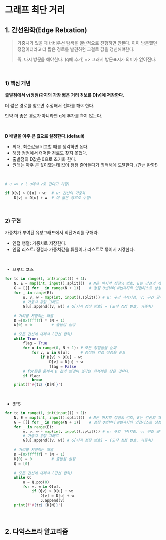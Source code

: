 # 그래프 최단 거리

## 1. 간선완화(Edge Relxation)

> 가중치가 있을 때 너비우선 탐색을 일반적으로  진행하면 안된다. 
> 이미 방문했던 정점이더라고 더 짧은 경로를 발견하면 그걸로 값을 갱신해야한다. 
>
>  즉, 다시 방문을 해야한다. (q에 추가)  => 그래서 방문표시가 의미가 없어진다.

<br>

### 1) 핵심 개념

**출발점에서 v(정점)까지의 가장 짧은 거리 정보를 D[v]에 저장한다.** 

더 짧은 경로를 찾으면 수정해서 전파를 해야 한다. 

만약 더 좋은 경로가 아니라면 q에 추가를 하지 않는다. 

<br>

**D 배열을 아주 큰 값으로 설정한다.(default)**

- 최대, 최솟값을 비교할 때를 생각하면 된다.
- 해당 정점에서 어떠한 경로도 찾지 못했다. 
- 출발점의 D값은 0으로 초기화 한다.
- 원래는 아주 큰 값이였는데 값이 점점 줄어들다가 최적해에 도달한다. (간선 완화!)

<br>

```python
# u => v ( u에서 v로 간다고 가정)

if D[v] > D[u] + w:  # w: 간선의 가중치
    D[v] = D[u] + w  # 더 짧은 경로로 수정!
```

<br>

### 2) 구현

가중치가 부여된 유향그래프에서 최단거리를 구해라.

- 인접 행렬: 가중치로 저장한다. 
- 인접 리스트: 정점과 가중치값을 튜플이나 리스트로 묶어서 저장한다.  

<br>

-  브루트 포스

```python
for tc in range(1, int(input()) + 1):
    N, E = map(int, input().split())  # N은 마지막 정점의 번호, E는 간선의 개수이다.
    G = [[] for _ in range(N + 1)]    # 정점 0번부터 N번까지의 인접리스트 생성한다. 
    for _ in range(E):
        u, v, w = map(int, input().split()) # u: 구간 시작지점, v: 구간 끝지점, w: 구간 거리 (가중치)
        # 가중치 유향 그래프
        G[u].append((v, w)) # G[시작 정점 번호] = (도착 정점 번호, 가중치)
    
    # 거리를 저장하는 배열
    D =[0xffffff] * (N + 1)
    D[0] = 0         # 출발점 설정
    
    # 모든 간선에 대해서 (간선 완화)
    while True:
        flag = True
        for u in range(0, N + 1): # 모든 정점들을 순회
            for v, w in G[u]:     # 정점의 인접 정점을 순회
                if D[v] > D[u] + w:
                    D[v] = D[u] + w
                    flag = False
        # for문을 통해서 D 값의 변경이 없다면 최적해를 찾은 것이다. 
        if flag:
            break
    print(f'#{tc} {D[N]}')
```

<br>

- BFS

```python
for tc in range(1, int(input()) + 1):
    N, E = map(int, input().split())  # N은 마지막 정점의 번호, E는 간선의 개수이다.
    G = [[] for _ in range(N + 1)]    # 정점 0번부터 N번까지의 인접리스트 생성한다. 
    for _ in range(E):
        u, v, w = map(int, input().split()) # u: 구간 시작지점, v: 구간 끝지점, w: 구간 거리 (가중치)
        # 가중치 유향 그래프
        G[u].append((v, w)) # G[시작 정점 번호] = (도착 정점 번호, 가중치)
    
    # 거리를 저장하는 배열
    D =[0xffffff] * (N + 1)
    D[0] = 0         # 출발점 설정
    Q = [0]
    
    # 모든 간선에 대해서 (간선 완화)
    while Q:
        u = Q.pop(0)
        for v, w in G[u]:
            if D[v] > D[u] + w:
                D[v] = D[u] + w
                Q.append(v)
    print(f'#{tc} {D[N]}')
```

<br>

## 2. 다익스트라 알고리즘

